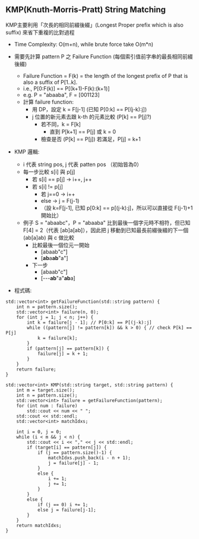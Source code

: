 ## KMP(Knuth-Morris-Pratt) String Matching
KMP主要利用「次長的相同前綴後綴」(Longest Proper prefix which is also suffix) 來省下重複的比對過程
- Time Complexity: O(m+n), while brute force take O(m*n)
- 需要先計算 pattern P 之 Failure Function (每個索引值前字串的最長相同前綴後綴)
  - Failure Function = F(k) = the length of the longest prefix of P that is also a suffix of P[1..k].
  - i.e., P[0:F(k)] == P[(k+1)-F(k):(k+1)]
  - e.g. P = "abaaba", F = [001123]
  - 計算 failure function: 
    - 用 DP，設定 k = F[j-1] (已知 P[0:k] == P[(j-k):j])
    - j 位置的新元素去跟 k-th 的元素比較 (P[k] == P[j]?)
      - 若不同，k = F[k] 
        - 直到 P[k+1] == P[j] 或 k = 0 
      - 檢查是否 (P[k] == P[j]) 若滿足，P[j] = k+1

- KMP 邏輯:  
  - i 代表 string pos, j 代表 patten pos （初始皆為0）
  - 每一步比較 s[i] 與 p[j]
    - 若 s[i] == p[j] -> i++, j++
    - 若 s[i] != p[j]
      - 若 j==0 -> i++
      - else -> j = F(j-1)
      - （設 k=F[j-1], 已知 p[0:k] == p[(j-k):j]，所以可以直接從 F(j-1)+1 開始比）
  - 例子 S = "abaabc"，P = "abaaba" 比到最後一個字元時不相符，但已知 F[4] = 2（代表 [ab]a[ab]），因此把 j 移動到已知最長前綴後綴的下一個(ab[a]ab) 與 c 做比較 
    - 比較最後一個位元一開始
      - [abaab"c"]
      - [**ab**a**ab**"a"]
    - 下一步
      - [abaab"c"]
      - [---**ab**"a"**ab**a]
- 程式碼:
```
std::vector<int> getFailureFunction(std::string pattern) {
    int n = pattern.size();
    std::vector<int> failure(n, 0); 
    for (int j = 1; j < n; j++) {
        int k = failure[j - 1]; // P[0:k] == P[(j-k):j]
        while ((pattern[j] != pattern[k]) && k > 0) { // check P[k] == P[j]
            k = failure[k];
        }
        if (pattern[j] == pattern[k]) {
            failure[j] = k + 1;
        }
    }
    return failure;
}
```
```
std::vector<int> KMP(std::string target, std::string pattern) {
    int m = target.size();
    int n = pattern.size();
    std::vector<int> failure = getFailureFunction(pattern);
    for (int num : failure)
        std::cout << num << " ";
    std::cout << std::endl;
    std::vector<int> matchIdxs;

    int i = 0, j = 0;
    while (i < m && j < n) {
        std::cout << i << "," << j << std::endl;
        if (target[i] == pattern[j]) {
            if (j == pattern.size()-1) {
                matchIdxs.push_back(i - n + 1);
                j = failure[j] - 1; 
            }
            else {
                i += 1;
                j += 1;
            }
        }
        else {
            if (j == 0) i += 1;
            else j = failure[j-1];
        }
    }
    return matchIdxs;
}
```

